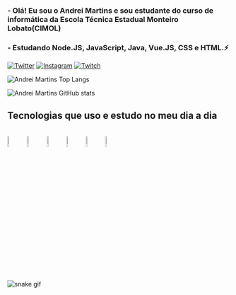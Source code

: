### - Olá! Eu sou o Andrei Martins e sou estudante do curso de informática da Escola Técnica Estadual Monteiro Lobato(CIMOL)
### - Estudando Node.JS, JavaScript, Java, Vue.JS, CSS e HTML.⚡

[![Twitter](https://img.shields.io/badge/Twitter-1DA1F2?style=for-the-badge&logo=twitter&logoColor=white)](https://twitter.com/AndreiElia444)
[![Instagram](https://img.shields.io/badge/Instagram-E4405F?style=for-the-badge&logo=instagram&logoColor=white)](https://instagram.com/_andrei_coelho?igshid=ZDdkNTZiNTM=4)
[![Twitch](https://img.shields.io/badge/Twitch-9146FF?style=for-the-badge&logo=twitch&logoColor=white)](https://www.twitch.tv/andrei_emc)

![Andrei Martins Top Langs](https://github-readme-stats.vercel.app/api/top-langs/?username=AndreiMartinsCoelho&layout=compact&show_icons=true&theme=radical)

![Andrei Martins GitHub stats](https://github-readme-stats.vercel.app/api?username=AndreiMartinsCoelho&show_icons=true&theme=radical&layout=demo)

## Tecnologias que uso e estudo no meu dia a dia

<div style="display: inline block"><br/>
    <img align="center" width="8%" src="https://cdn.jsdelivr.net/gh/devicons/devicon/icons/html5/html5-original-wordmark.svg" />
    <img align="center" width="8%" src="https://cdn.jsdelivr.net/gh/devicons/devicon/icons/css3/css3-original-wordmark.svg" />
    <img align="center" width="8%" src="https://cdn.jsdelivr.net/gh/devicons/devicon/icons/javascript/javascript-original.svg" />
    <img align="center" width="8%" src="https://cdn.jsdelivr.net/gh/devicons/devicon/icons/java/java-original-wordmark.svg" />
    <img align="center" width="8%" src="https://cdn.jsdelivr.net/gh/devicons/devicon/icons/nodejs/nodejs-plain-wordmark.svg" />
    <img align="center" width="8%" src="https://cdn.jsdelivr.net/gh/devicons/devicon/icons/vuejs/vuejs-original-wordmark.svg" />
</div>

![snake gif](https://github.com/vinikrummenauer/vinikrummenauer/blob/output/github-contribution-grid-snake.svg)
